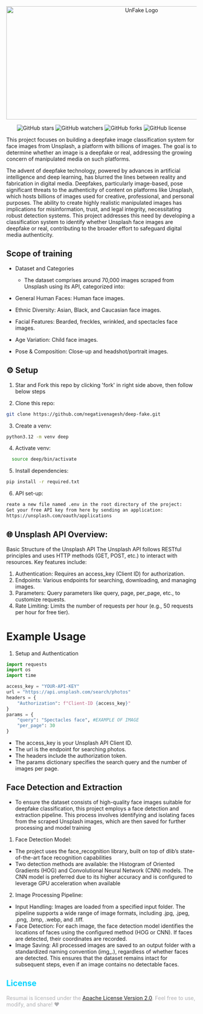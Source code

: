<div>

<div align="center">
    <img src="https://github.com/negativenagesh/deep-fake/blob/main/UnFake-logo/logo.png" alt="UnFake Logo" style="width: 700px; height: 300px;">
</div>
</div>

<div align="center">
  
![GitHub stars](https://img.shields.io/github/stars/negativenagesh/deep-fake?style=social)
![GitHub watchers](https://img.shields.io/github/watchers/negativenagesh/deep-fake?style=social)
![GitHub forks](https://img.shields.io/github/forks/negativenagesh/deep-fake?style=social)
![GitHub license](https://img.shields.io/github/license/negativenagesh/deep-fake)
</div>

This project focuses on building a deepfake image classification system for face images from Unsplash, a platform with billions of images. The goal is to determine whether an image is a deepfake or real, addressing the growing concern of manipulated media on such platforms.

The advent of deepfake technology, powered by advances in artificial intelligence and deep learning, has blurred the lines between reality and fabrication in digital media. Deepfakes, particularly image-based, pose significant threats to the authenticity of content on platforms like Unsplash, which hosts billions of images used for creative, professional, and personal purposes. The ability to create highly realistic manipulated images has implications for misinformation, trust, and legal integrity, necessitating robust detection systems. This project addresses this need by developing a classification system to identify whether Unsplash face images are deepfake or real, contributing to the broader effort to safeguard digital media authenticity.

## Scope of training
* Dataset and Categories
  - The dataset comprises around 70,000 images scraped from Unsplash using its API, categorized into:

* General Human Faces: Human face images.
* Ethnic Diversity: Asian, Black, and Caucasian face images.
* Facial Features: Bearded, freckles, wrinkled, and spectacles face images.
* Age Variation: Child face images.
* Pose & Composition: Close-up and headshot/portrait images.

## ⚙️ Setup
1. Star and Fork this repo by clicking 'fork' in right side above, then follow below steps

2. Clone this repo:

```bash
git clone https://github.com/negativenagesh/deep-fake.git 
```
3. Create a venv:
```bash
python3.12 -m venv deep
```
4. Activate venv:
```bash
  source deep/bin/activate
```
5. Install dependencies:
```bash
pip install -r required.txt
```
6. API set-up:
```txt
reate a new file named .env in the root directory of the project:
Get your free API key from here by sending an application:
https://unsplash.com/oauth/applications
```

## 🌐 Unsplash API Overview:

Basic Structure of the Unsplash API
The Unsplash API follows RESTful principles and uses HTTP methods (GET, POST, etc.) to interact with resources. Key features include:

1. Authentication: Requires an access_key (Client ID) for authorization.
2. Endpoints: Various endpoints for searching, downloading, and managing images.
3. Parameters: Query parameters like query, page, per_page, etc., to customize requests.
4. Rate Limiting: Limits the number of requests per hour (e.g., 50 requests per hour for free tier).

# Example Usage

1. Setup and Authentication

```python
import requests
import os
import time

access_key = "YOUR-API-KEY"
url = "https://api.unsplash.com/search/photos"
headers = {
    "Authorization": f"Client-ID {access_key}"
}
params = {
    "query": "Spectacles face", #EXAMPLE OF IMAGE 
    "per_page": 30
}
```
* The access_key is your Unsplash API Client ID.
* The url is the endpoint for searching photos.
* The headers include the authorization token.
* The params dictionary specifies the search query and the number of images per page.

## Face Detection and Extraction
- To ensure the dataset consists of high-quality face images suitable for deepfake classification, this project employs a face detection and extraction pipeline. This process involves identifying and isolating faces from the scraped Unsplash images, which are then saved for further processing and model training

1. Face Detection Model:
- The project uses the face_recognition library, built on top of dlib’s state-of-the-art face recognition capabilities
- Two detection methods are available: the Histogram of Oriented Gradients (HOG) and Convolutional Neural Network (CNN) models. The CNN model is preferred due to its higher accuracy and is configured to leverage GPU acceleration when available

2. Image Processing Pipeline:
- Input Handling: Images are loaded from a specified input folder. The pipeline supports a wide range of image formats, including .jpg, .jpeg, .png, .bmp, .webp, and .tiff.
- Face Detection: For each image, the face detection model identifies the locations of faces using the configured method (HOG or CNN). If faces are detected, their coordinates are recorded.
- Image Saving: All processed images are saved to an output folder with a standardized naming convention (img_<index>.<extension>), regardless of whether faces are detected. This ensures that the dataset remains intact for subsequent steps, even if an image contains no detectable faces.

<div style=" border-radius: 10px; animation: fadeOutIn 2s infinite;"> <h2 style="color: #00d4ff;">License</h2> <p style="color: #b0b0b3;"> Resumai is licensed under the <a href="https://github.com/negativenagesh/deep-fake/blob/main/LICENSE">Apache License Version 2.0</a>. Feel free to use, modify, and share! ❤️ </p> 
</div>
